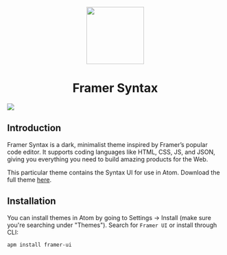 
<p align="center">
  <img src="https://raw.githubusercontent.com/framer/syntax-vsc/master/logo.png?token=ABICIx_8nmoNZQ_e5zUhhHAFglt22RGPks5a4KLXwA%3D%3D" width="134" height="134"/>
</p>
<h1 align="center">Framer Syntax</h1>

<img src="https://raw.githubusercontent.com/framer/syntax-atom-ui/master/framer-syntax.jpg" />

## Introduction

Framer Syntax is a dark, minimalist theme inspired by Framer’s popular code editor. It supports coding languages like HTML, CSS, JS, and JSON, giving you everything you need to build amazing products for the Web.

This particular theme contains the Syntax UI for use in Atom. Download the full theme <a href="https://github.com/framer/syntax-atom/">here</a>.

## Installation

You can install themes in Atom by going to Settings → Install (make sure you're searching under "Themes"). Search for `Framer UI` or install through CLI:

```
apm install framer-ui
```
